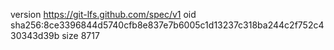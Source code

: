 version https://git-lfs.github.com/spec/v1
oid sha256:8ce3396844d5740cfb8e837e7b6005c1d13237c318ba244c2f752c430343d39b
size 8717
